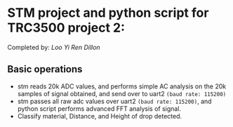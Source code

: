# STM project and python script for TRC3500 project 2:
Completed by: *Loo Yi Ren Dillon*

## Basic operations
- stm reads 20k ADC values, and performs simple AC analysis on the 20k samples of signal obtained, and send over to uart2 `(baud rate: 115200)`
- stm passes all raw adc values over uart2 `(baud rate: 115200)`, and python script performs advanced FFT analysis of signal.
- Classify material, Distance, and Height of drop detected.
